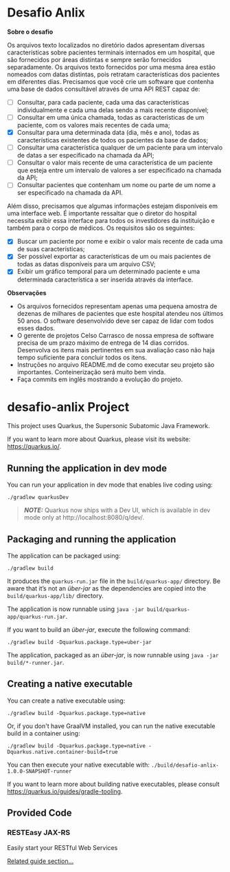 # Desafio Anlix

**Sobre o desafio**

Os arquivos texto localizados no diretório dados apresentam diversas características sobre pacientes terminais internados em um hospital, que  são fornecidos por áreas distintas e sempre serão fornecidos separadamente. Os arquivos texto fornecidos por uma mesma área estão nomeados com datas distintas, pois retratam características dos pacientes em diferentes dias. Precisamos que você crie um software que contenha uma base de dados consultável através de uma API REST capaz de:

* [ ] Consultar, para cada paciente, cada uma das características individualmente e cada uma delas sendo a mais recente disponível;
* [ ] Consultar em uma única chamada, todas as características de um paciente, com os valores mais recentes de cada uma;
* [X] Consultar para uma determinada data (dia, mês e ano), todas as características existentes de todos os pacientes da base de dados;
* [ ] Consultar uma característica qualquer de um paciente para um intervalo de datas a ser especificado na chamada da API;
* [ ] Consultar o valor mais recente de uma característica de um paciente que esteja entre um intervalo de valores a ser especificado na chamada da API;
* [ ] Consultar pacientes que contenham um nome ou parte de um nome a ser especificado na chamada da API.

Além disso, precisamos que algumas informações estejam disponíveis em uma interface web. É importante ressaltar que o diretor do hospital necessita exibir essa interface para todos os investidores da instituição e também para o corpo de médicos. Os requisitos são os seguintes:

* [X] Buscar um paciente por nome e exibir o valor mais recente de cada uma de suas características;
* [X] Ser possível exportar as características de um ou mais pacientes de todas as datas disponíveis para um arquivo CSV;
* [X] Exibir um gráfico temporal para um determinado paciente e uma determinada característica a ser inserida através da interface.

**Observações**

* Os arquivos fornecidos representam apenas uma pequena amostra de dezenas de milhares de pacientes que este hospital atendeu nos últimos 50 anos. O software desenvolvido deve ser capaz de lidar com todos esses dados.
* O gerente de projetos Celso Carrasco de nossa empresa de software precisa de um prazo máximo de entrega de 14 dias corridos. Desenvolva os itens mais pertinentes em sua avaliação caso não haja tempo suficiente para concluir todos os itens.
* Instruções no arquivo README.md de como executar seu projeto são importantes. Conteinerização será muito bem vinda.
* Faça commits em inglês mostrando a evolução do projeto.



# desafio-anlix Project

This project uses Quarkus, the Supersonic Subatomic Java Framework.

If you want to learn more about Quarkus, please visit its website: https://quarkus.io/.

## Running the application in dev mode

You can run your application in dev mode that enables live coding using:
```shell script
./gradlew quarkusDev
```

> **_NOTE:_**  Quarkus now ships with a Dev UI, which is available in dev mode only at http://localhost:8080/q/dev/.

## Packaging and running the application

The application can be packaged using:
```shell script
./gradlew build
```
It produces the `quarkus-run.jar` file in the `build/quarkus-app/` directory.
Be aware that it’s not an _über-jar_ as the dependencies are copied into the `build/quarkus-app/lib/` directory.

The application is now runnable using `java -jar build/quarkus-app/quarkus-run.jar`.

If you want to build an _über-jar_, execute the following command:
```shell script
./gradlew build -Dquarkus.package.type=uber-jar
```

The application, packaged as an _über-jar_, is now runnable using `java -jar build/*-runner.jar`.

## Creating a native executable

You can create a native executable using: 
```shell script
./gradlew build -Dquarkus.package.type=native
```

Or, if you don't have GraalVM installed, you can run the native executable build in a container using: 
```shell script
./gradlew build -Dquarkus.package.type=native -Dquarkus.native.container-build=true
```

You can then execute your native executable with: `./build/desafio-anlix-1.0.0-SNAPSHOT-runner`

If you want to learn more about building native executables, please consult https://quarkus.io/guides/gradle-tooling.

## Provided Code

### RESTEasy JAX-RS

Easily start your RESTful Web Services

[Related guide section...](https://quarkus.io/guides/getting-started#the-jax-rs-resources)
